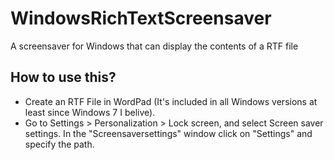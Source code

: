 # WindowsRichTextScreensaver
A screensaver for Windows that can display the contents of a RTF file

## How to use this?
- Create an RTF File in WordPad (It's included in all Windows versions at least since Windows 7 I belive).
- Go to Settings > Personalization > Lock screen, and select Screen saver settings. In the "Screensaversettings" window click on "Settings" and specify the path.
